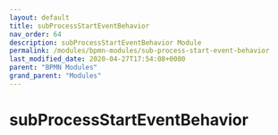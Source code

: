 ```yaml
---
layout: default
title: subProcessStartEventBehavior 
nav_order: 64
description: subProcessStartEventBehavior Module
permalink: /modules/bpmn-modules/sub-process-start-event-behavior
last_modified_date: 2020-04-27T17:54:08+0000
parent: "BPMN Modules"
grand_parent: "Modules"
---
```


# subProcessStartEventBehavior